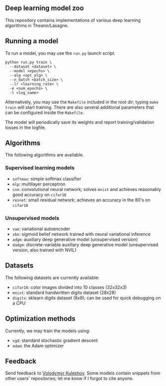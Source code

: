 Deep learning model zoo
-----------------------

This repository contains implementations of various deep learning algorithms in Theano/Lasagne.

## Running a model

To run a model, you may use the `run.py` launch script.

```
python run.py train \
  --dataset <dataset> \
  --model <epochs> \
  --alg <opt_alg> \
  --n_batch <batch_size> \
  --lr <learning_rate> \
  -e <num_epochs> \
  -l <log_name>
```

Alternatively, you may use the `Makefile` included in the root dir; typing `make train` will start training. There are also several additional parameters that can be configured inside the `Makefile`.

The model will periodically save its weights and report training/validation losses in the logfile.

## Algorithms

The following algorithms are available.

### Supervised learning models

* `softmax`: simple softmax classifier
* `mlp`: multilayer perceptron
* `cnn`: convolutional neural network; solves `mnist` and achieves reasonably good accuracy on `cifar10`
* `resnet`: small residual network; achieves an accuracy in the 80's on `cifar10`

### Unsupervised models

* `vae`: variational autoencoder
* `sbn`: sigmoid belief network trained with neural variational inference
* `adgm`: auxiliary deep generative model (unsupervised version)
* `dadgm`: discrete-variable auxiliary deep generative model (unsupervised version, also trained with NVIL)

## Datasets

The following datasets are currently available:

* `cifar10`: color images divided into 10 classes (32x32x3)
* `mnist`: standard handwritten digits dataset (28x28)
* `digits`: sklearn digits dataset (8x8); can be used for quick debugging on a CPU

## Optimization methods

Currently, we may train the models using:

* `sgd`: standard stochastic gradient descent
* `adam`: the Adam optimizer

## Feedback

Send feedback to [Volodymyr Kuleshov](http://www.stanford.edu/~kuleshov). Some models contain snippets from other users' repositories; let me know if I forgot to cite anyone.
